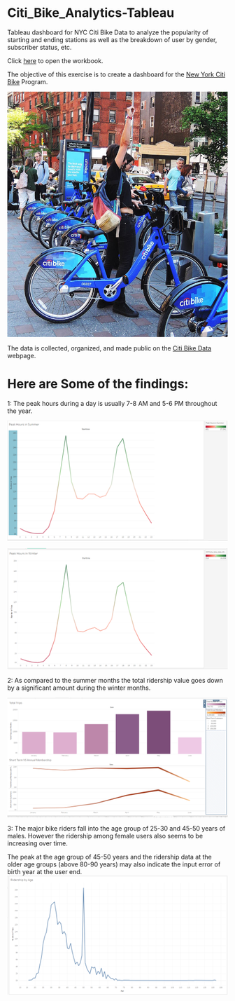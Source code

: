 # Citi_Bike_Analytics-Tableau
Tableau dashboard for NYC Citi Bike Data to analyze the popularity of starting and ending stations as well as the breakdown of user by gender, subscriber status, etc.

Click <a href= "https://public.tableau.com/profile/tasneem.bhaijee#!/vizhome/NYBikeReportFinal/NewYorkBikeStationsReport">here</a> to open the workbook.

The objective of this exercise is to create a dashboard for the <a href="https://en.wikipedia.org/wiki/Citi_Bike">New York Citi Bike</a> Program.

![alt text](https://github.com/tbhaijee/Citi_Bike_Analytics-Tableau/blob/master/Images/citi-bike-station-bikes.jpg)

The data is collected, organized, and made public on the <a href="https://www.citibikenyc.com/system-data">Citi Bike Data</a> webpage.

# Here are Some of the findings:
1: The peak hours during a day is usually 7-8 AM and 5-6 PM throughout the year.

![alt text](https://github.com/tbhaijee/Citi_Bike_Analytics-Tableau/blob/master/Images/summer.PNG)

![alt text](https://github.com/tbhaijee/Citi_Bike_Analytics-Tableau/blob/master/Images/winter.PNG)

2: As compared to the summer months the total ridership value goes down by a significant amount during the winter months.

![alt text](https://github.com/tbhaijee/Citi_Bike_Analytics-Tableau/blob/master/Images/rideship.PNG)

3: The major bike riders fall into the age group of 25-30 and 45-50 years of males. However the ridership among female users also seems to be increasing over time.

The peak at the age group of 45-50 years and the ridership data at the older age groups (above 80-90 years) may also indicate the input error of birth year at the user end.
![alt text](https://github.com/tbhaijee/Citi_Bike_Analytics-Tableau/blob/master/Images/Age.png)



